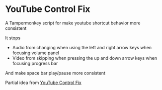 # YouTube Control Fix

A Tampermonkey script for make youtube shortcut behavior more consistent

It stops

- Audio from changing when using the left and right arrow keys when focusing volume panel
- Video from skipping when pressing the up and down arrow keys when focusing progress bar

And make space bar play/pause more consistent

Partial idea from [YouTube Control Fix](https://github.com/ArthurCose/YouTube-Control-Fix)
